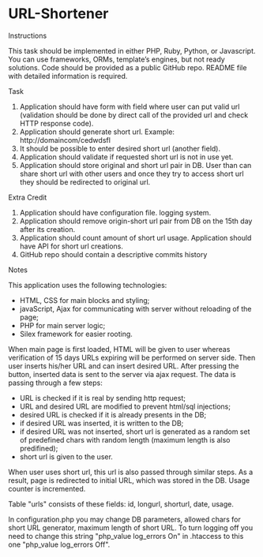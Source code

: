 # URL-Shortener
Instructions

This task should be implemented in either PHP, Ruby, Python, or Javascript. You can use frameworks, ORMs, template’s engines, but not ready solutions. Code should be provided as a public GitHub repo. README file with detailed information is required.

Task

1. Application should have form with field where user can put valid url (validation should be done by direct call of the provided url and check HTTP response code).
2. Application should generate short url. Example: http://domaincom/cedwdsfl
3. It should be possible to enter desired short url (another field).
4. Application should validate if requested short url is not in use yet.
5. Application should store original and short url pair in DB. User than can share short url with other users and once they try to access short url they should be redirected to original url.

Extra Credit

1. Application should have configuration file. logging system.
2. Application should remove origin-short url pair from DB on the 15th day after its creation.
3. Application should count amount of short url usage. Application should have API for short url creations.
4. GitHub repo should contain a descriptive commits history

Notes

This application uses the following technologies: 
- HTML, CSS for main blocks and styling;
- javaScript, Ajax for communicating with server without reloading of the page;
- PHP for main server logic;
- Silex framework for easier rooting.

When main page is first loaded, HTML will be given to user whereas verification of 15 days URLs expiring will be performed on server side.
Then user inserts his/her URL and can insert desired URL. After pressing the button, inserted data is sent to the server via ajax request. The data is passing through a few steps: 
- URL is checked if it is real by sending http request;
- URL and desired URL are modified to prevent html/sql injections;
- desired URL is checked if it is already presents in the DB;
- if desired URL was inserted, it is written to the DB;
- if desired URL was not inserted, short url is generated as a random set of predefined chars with random length (maximum length is also predifined);
- short url is given to the user.

When user uses short url, this url is also passed through similar steps. As a result, page is redirected to initial URL, which was stored in the DB. Usage counter is incremented.

Table "urls" consists of these fields: id, longurl, shorturl, date, usage.

In configuration.php you may change DB parameters, allowed chars for short URL generator, maximum length of short URL.
To turn logging off you need to change this string "php_value log_errors On" in .htaccess to this one "php_value log_errors Off".
